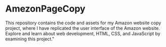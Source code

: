 # AmezonPageCopy
This repository contains the code and assets for my Amazon website copy project, where I have replicated the user interface of the Amazon website. Explore and learn about web development, HTML, CSS, and JavaScript by examining this project."
